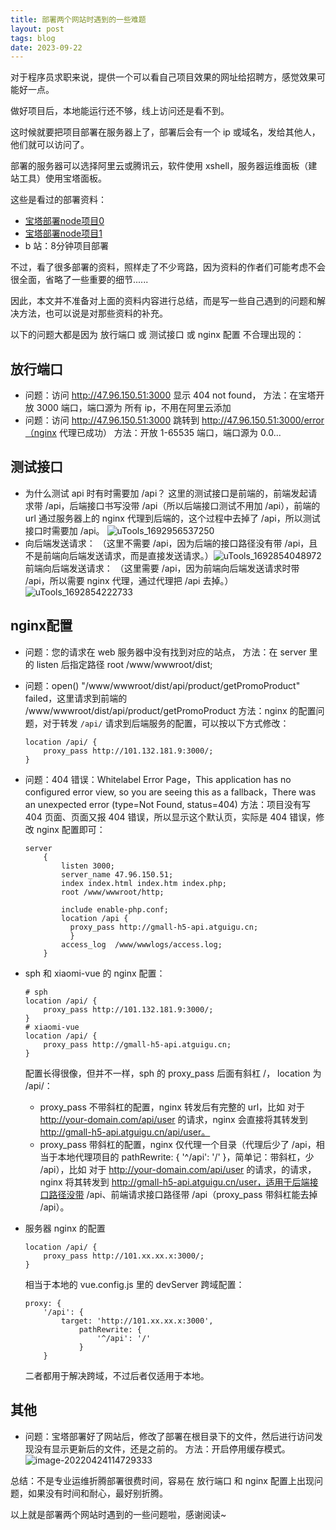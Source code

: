 ```yaml
---
title: 部署两个网站时遇到的一些难题
layout: post
tags: blog
date: 2023-09-22
---
```

对于程序员求职来说，提供一个可以看自己项目效果的网址给招聘方，感觉效果可能好一点。

做好项目后，本地能运行还不够，线上访问还是看不到。

这时候就要把项目部署在服务器上了，部署后会有一个 ip 或域名，发给其他人，他们就可以访问了。

部署的服务器可以选择阿里云或腾讯云，软件使用 xshell，服务器运维面板（建站工具）使用宝塔面板。

这些是看过的部署资料：

* [宝塔部署node项目0](https://blog.csdn.net/qq_51055690/article/details/129516937?ops_request_misc=%257B%2522request%255Fid%2522%253A%2522169103343016777224492629%2522%252C%2522scm%2522%253A%252220140713.130102334..%2522%257D&request_id=169103343016777224492629&biz_id=0&utm_medium=distribute.pc_search_result.none-task-blog-2~all~baidu_landing_v2~default-2-129516937-null-null.142)
* [宝塔部署node项目1](https://blog.csdn.net/weixin_42349568/article/details/119003360)
* b 站：8分钟项目部署

不过，看了很多部署的资料，照样走了不少弯路，因为资料的作者们可能考虑不会很全面，省略了一些重要的细节......

因此，本文并不准备对上面的资料内容进行总结，而是写一些自己遇到的问题和解决方法，也可以说是对那些资料的补充。

以下的问题大都是因为 放行端口 或 测试接口 或 nginx 配置 不合理出现的：

## 放行端口

* 问题：访问 http://47.96.150.51:3000 显示 404 not found，
    方法：在宝塔开放 3000 端口，端口源为 所有 ip，不用在阿里云添加
* 问题：访问 http://47.96.150.51:3000 跳转到 http://47.96.150.51:3000/error（nginx 代理已成功） 
    方法：开放 1-65535 端口，端口源为 0.0...

## 测试接口

* 为什么测试 api 时有时需要加 /api？
    这里的测试接口是前端的，前端发起请求带 /api，后端接口书写没带 /api（所以后端接口测试不用加 /api），前端的 url 通过服务器上的 nginx 代理到后端的，这个过程中去掉了 /api，所以测试接口时需要加 /api。
    ![uTools_1692956537250](https://raw.githubusercontent.com/Zest-Zhang/blog-img/master/uTools_1692956537250.png)
* 向后端发送请求：
    （这里不需要 /api，因为后端的接口路径没有带 /api，且不是前端向后端发送请求，而是直接发送请求。）![uTools_1692854048972](https://raw.githubusercontent.com/Zest-Zhang/blog-img/master/uTools_1692854048972.png)
    前端向后端发送请求：
    （这里需要 /api，因为前端向后端发送请求时带 /api，所以需要 nginx 代理，通过代理把 /api 去掉。）
    ![uTools_1692854222733](https://raw.githubusercontent.com/Zest-Zhang/blog-img/master/uTools_1692854222733.png)

## nginx配置

* 问题：您的请求在 web 服务器中没有找到对应的站点，
    方法：在 server 里的 listen 后指定路径 root /www/wwwroot/dist; 

* 问题：open() "/www/wwwroot/dist/api/product/getPromoProduct" failed，这里请求到前端的 /www/wwwroot/dist/api/product/getPromoProduct
    方法：nginx 的配置问题，对于转发 `/api/` 请求到后端服务的配置，可以按以下方式修改：

    ```nginx
    location /api/ {
        proxy_pass http://101.132.181.9:3000/;
    }
    ```

* 问题：404 错误：Whitelabel Error Page，This application has no configured error view, so you are seeing this as a fallback，There was an unexpected error (type=Not Found, status=404)
    方法：项目没有写 404 页面、页面又报 404 错误，所以显示这个默认页，实际是 404 错误，修改 nginx 配置即可：

    ```nginx
    server
        {   
            listen 3000;
            server_name 47.96.150.51;
            index index.html index.htm index.php;
            root /www/wwwroot/http;
    
            include enable-php.conf;
            location /api {
              proxy_pass http://gmall-h5-api.atguigu.cn;
              }
            access_log  /www/wwwlogs/access.log;
        }
    ```

* sph 和 xiaomi-vue 的 nginx 配置：

    ```nginx
    # sph
    location /api/ {
        proxy_pass http://101.132.181.9:3000/;
    }
    # xiaomi-vue
    location /api/ {
        proxy_pass http://gmall-h5-api.atguigu.cn;
    }
    ```

    配置长得很像，但并不一样，sph 的 proxy_pass 后面有斜杠 /，
    location 为 /api/：

    * proxy_pass 不带斜杠的配置，nginx 转发后有完整的 url，比如 对于 http://your-domain.com/api/user 的请求，nginx 会直接将其转发到 http://gmall-h5-api.atguigu.cn/api/user。
    * proxy_pass 带斜杠的配置，nginx 仅代理一个目录（代理后少了 /api，相当于本地代理项目的 pathRewrite: { '^/api': '/' }，简单记：带斜杠，少 /api），比如 对于 http://your-domain.com/api/user 的请求，的请求，nginx 将其转发到 http://gmall-h5-api.atguigu.cn/user，适用于后端接口路径没带 /api、前端请求接口路径带 /api（proxy_pass 带斜杠能去掉 /api）。

* 服务器 nginx 的配置

    ```nginx
    location /api/ {          
        proxy_pass http://101.xx.xx.x:3000/;          
    } 
    ```

    相当于本地的 vue.config.js 里的 devServer 跨域配置：

    ```nginx
    proxy: {
        '/api': {
            target: 'http://101.xx.xx.x:3000',
                pathRewrite: {
                    '^/api': '/'
                }
        }
    ```

    二者都用于解决跨域，不过后者仅适用于本地。

## 其他

* 问题：宝塔部署好了网站后，修改了部署在根目录下的文件，然后进行访问发现没有显示更新后的文件，还是之前的。
    方法：开启停用缓存模式。![image-20220424114729333](https://raw.githubusercontent.com/Zest-Zhang/blog-img/master/1695379083824.png)



总结：不是专业运维折腾部署很费时间，容易在 放行端口 和 nginx 配置上出现问题，如果没有时间和耐心，最好别折腾。



以上就是部署两个网站时遇到的一些问题啦，感谢阅读~